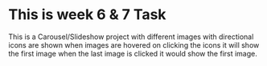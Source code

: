 # This is week 6 & 7 Task
This is a Carousel/Slideshow project with different images with directional icons are shown when images are hovered on
clicking the icons it will show the first image when the last image is clicked it would show the first image.
